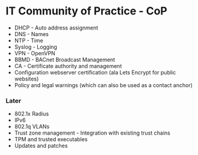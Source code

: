 # IT Community of Practice - CoP
* DHCP - Auto address assignment
* DNS - Names
* NTP - Time
* Syslog - Logging
* VPN - OpenVPN
* BBMD - BACnet Broadcast Management
* CA - Certificate authority and management
* Configuration webserver certification (ala Lets Encrypt for public websites)
* Policy and legal warnings (which can also be used as a contact anchor)
### Later
* 802.1x Radius
* IPv6
* 802.1q VLANs
* Trust zone management - Integration with existing trust chains
* TPM and trusted executables
* Updates and patches
